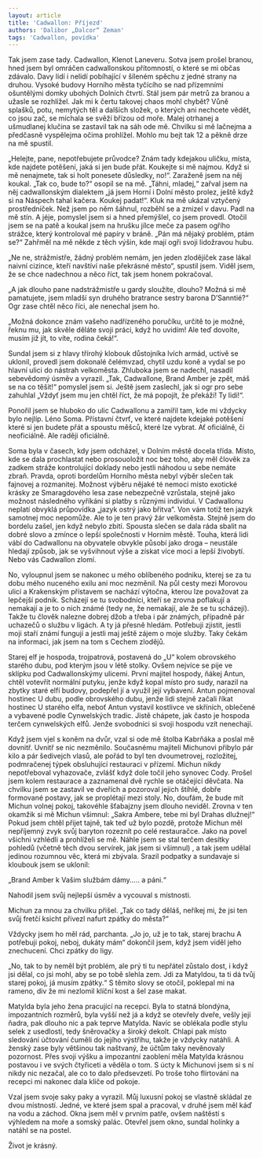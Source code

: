 ```yaml
---
layout: article
title: 'Cadwallon: Příjezd'
authors: 'Dalibor „Dalcor“ Zeman'
tags: 'Cadwallon, povídka'
---
```


Tak jsem zase tady. Cadwallon, Klenot Laneveru. Sotva jsem prošel branou, hned
jsem byl omráčen cadwallonskou přítomností, o které se mi občas zdávalo. Davy lidí
i nelidí pobíhající v šíleném spěchu z jedné strany na druhou. Vysoké budovy Horního
města tyčícího se nad přízemními ošuntělými domky ubohých Dolních čtvrtí. Stál jsem pár
metrů za branou a užasle se rozhlížel. Jak mi k čertu takovej chaos mohl chybět? Vůně
splašků, potu, nemytých těl a dalších složek, o kterých ani nechcete vědět, co jsou zač, se
míchala se svěží břízou od moře. Malej otrhanej a ušmudlanej klučina se zastavil tak na
sáh ode mě. Chvilku si mě lačnejma a předčasně vyspělejma očima prohlížel. Mohlo mu
bejt tak 12 a pěkně drze na mě spustil.

„Helejte, pane, nepotřebujete průvodce? Znám tady kdejakou uličku, místa, kde
najdete potěšení, jaká si jen bude přát. Koukejte si mě najmou. Když si mě nenajmete, tak
si holt ponesete důsledky, no!“. Zaraženě jsem na něj koukal. „Tak co, bude to?“ osopil se
na mě. „Táhni, mladej,“ zařval jsem na něj cadwallonským dialektem „já jsem Horní
i Dolní město prolez, ještě když si na Náspech tahal kačera. Koukej padat!“. Kluk na mě
ukázal vztyčený prostředníček. Než jsem po něm šáhnul, rozběhl se a zmizel v davu.
Padl na mě stín. A jéje, pomyslel jsem si a hned přemýšlel, co jsem provedl. Otočil
jsem se na patě a koukal jsem na hrušku jílce meče za pasem ogřího strážce, který
kontroloval mé papíry v bráně. „Pán má nějaký problém, ptám se?“ Zahřměl na mě někde
z těch výšin, kde mají ogři svoji lidožravou hubu.

„Ne ne, strážmistře, žádný problém nemám, jen jeden zlodějíček zase lákal naivní
cizince, kteří navštíví naše překrásné město“, spustil jsem. Viděl jsem, že se chce
nadechnou a něco říct, tak jsem honem pokračoval.

„A jak dlouho pane nadstrážmistře u gardy sloužíte, dlouho? Možná si mě
pamatujete, jsem mladší syn druhého bratrance sestry barona D’Sanntié?“ Ogr zase chtěl
něco říci, ale nenechal jsem ho.

„Možná dokonce znám vašeho nadřízeného poručíku, určitě to je možné, řeknu mu,
jak skvěle děláte svoji práci, když ho uvidím! Ale teď dovolte, musím již jít, to víte, rodina
čeká!“.

Sundal jsem si z hlavy třírohý klobouk důstojníka lvích armád, uctivě se uklonil,
provedl jsem dokonalé čelémvzad, chytil uzdu koně a vydal se po hlavní ulici do nástrah
velkoměsta. Zhluboka jsem se nadechl, nasadil sebevědomý úsměv a vyrazil. „Tak,
Cadwallone, Brand Amber je zpět, máš se na co těšit!“ pomyslel jsem si.
Ještě jsem zaslechl, jak si ogr pro sebe zahuhlal „Vždyť jsem mu jen chtěl říct, že má
popojít, že překáží! Ty lidi!“.

Ponořil jsem se hluboko do ulic Cadwallonu a zamířil tam, kde mi vždycky bylo
nejlíp. Léno Soma. Přístavní čtvrť, ve které najdete kdejaké potěšení které si jen budete
přát a spoustu měšců, které lze vybrat. Ať oficiálně, či neoficiálně. Ale raději oficiálně.

Soma byla v časech, kdy jsem odcházel, v Dolním městě docela třída. Místo, kde se dala
prochlastat nebo prosouoložit noc bez toho, aby měl člověk za zadkem stráže kontrolující
doklady nebo jestli náhodou u sebe nemáte zbraň. Pravda, oproti bordelům Horního
města nebyl výběr slečen tak fajnovej a rozmanitej. Možnost výběru nějaké té nemoci
místo exotické krásky ze Smaragdového lesa zase nebezpečně vzrůstala, stejně jako
možnost následného vyříkání si platby s různými individui. V Cadwallonu neplatí
obvyklá průpovídka „jazyk ostrý jako břitva“. Von vám totiž ten jazyk samotnej moc
nepomůže. Ale to je ten pravý žár velkoměsta. Stejně jsem do bordelu zašel, jen když
nebylo zbití. Spousta slečen se dala ráda sbalit na dobré slovo a zmínce o lepší společnosti
v Horním městě. Touha, která lidi vábí do Cadwallonu na obyvatele obvykle působí jako
droga – neustále hledají způsob, jak se vyšvihnout výše a získat více moci a lepší živobytí.
Nebo vás Cadwallon zlomí.

No, vyloupnul jsem se nakonec u mého oblíbeného podniku, kterej se za tu dobu
mého nuceného exilu ani moc nezměnil. Na půl cesty mezi Morovou ulicí a Krakenským
přístavem se nachází výtočna, kterou lze považovat za lepčejší podnik. Scházejí se tu
svobodníci, kteří se zrovna poflakují a nemakají a je to o nich známé (tedy ne, že nemakají,
ale že se tu scházejí). Takže tu člověk nalezne dobrej džob a třeba i pár známých, případně
pár uchazečů o službu v ligách. A ty já přesně hledám. Potřebuji zjistit, jestli moji staří
známí fungují a jestli maj ještě zájem o moje služby. Taky čekám na informaci, jak jsem na
tom s Cechem zlodějů.

Starej elf je hospoda, trojpatrová, postavená do „U“ kolem obrovského starého dubu,
pod kterým jsou v létě stolky. Ovšem nejvíce se pije ve sklípku pod Cadwallonskýmy
ulicemi. První majitel hospody, ňákej Antun, chtěl votevřít normální putyku, jenže když
kopal místo pro sudy, narazil na zbytky staré elfí budovy, podepřel jí a využil její
vybavení. Antun pojmenoval hostinec U dubu, podle obrovského dubu, jenže lidi stejně
začali říkat hostinec U starého elfa, neboť Antun vystavil kostlivce ve skříních, oblečené a
vybavené podle Cynwelských tradic. Jistě chápete, jak často je hospoda terčem
cynwelských elfů. Jenže svobodníci si svoji hospodu vzít nenechají.

Když jsem vjel s koněm na dvůr, vzal si ode mě štolba Kabrňáka a poslal mě dovnitř.
Uvnitř se nic nezměnilo. Současnému majiteli Michunovi přibylo pár kilo a pár šedivejch
vlasů, ale pořád to byl ten dvoumetrovej, rozložitej, podmračenej týpek obsluhující
restauraci v přízemí. Michun nikdy nepotřeboval vyhazovače, zvlášť když dole točil jeho
synovec Cody. Prošel jsem kolem restaurace a zaznamenal dvě rychle se otáčející děvčata.
Na chvilku jsem se zastavil ve dveřích a pozoroval jejich štíhlé, dobře formované postavy,
jak se proplétají mezi stoly. No, doufám, že bude mít Michun volnej pokoj, takovéhle
šťabajzny jsem dlouho neviděl. Zrovna v ten okamžik si mě Michun všimnul: „Sakra
Ambere, tebe mi byl Drahas dlužnej!“ Pokud jsem chtěl přijet tajně, tak teď už bylo pozdě,
protože Michun měl nepříjemný zvyk svůj baryton rozeznít po celé restauračce. Jako na
povel všichni vzhlédli a prohlíželi se mě. Náhle jsem se stal terčem desítky pohledů
(včetně těch dvou servírek, jak jsem si všimnul) , a tak jsem udělal jedinou rozumnou věc,
která mi zbývala. Srazil podpatky a sundavaje si kloubouk jsem se uklonil:

„Brand Amber k Vašim službám dámy..... a páni.“

Nahodil jsem svůj nejlepší úsměv a vycouval s místnosti.

Michun za mnou za chvilku přišel. „Tak co tady děláš, neříkej mi, že jsi ten svůj fretčí
ksicht přivezl nafurt zpátky do města?“

Vždycky jsem ho měl rád, parchanta. „Jo jo, už je to tak, starej brachu A potřebuji
pokoj, neboj, dukáty mám“ dokončil jsem, když jsem viděl jeho znechucení. Chci zpátky
do ligy.

„No, tak to by neměl být problém, ale prý ti tu nepřátel zůstalo dost, i když jsi dělal,
co jsi mohl, aby se po tobě slehla zem. Jdi za Matyldou, ta ti dá tvůj starej pokoj, já musím
zpátky.“ S těmito slovy se otočil, poklepal mi na rameno, div že mi nezlomil klíční kost a
šel zase makat.

Matylda byla jeho žena pracující na recepci. Byla to statná blondýna, impozantních
rozměrů, byla vyšší než já a když se otevřely dveře, vešly její ňadra, pak dlouho nic a pak
teprve Matylda. Navíc se oblékala podle stylu selek z usedlostí, tedy šněrovačky a široký
dekolt. Chlapi pak místo sledování účtování čuměli do jejího výstřihu, takže je vždycky
natáhli. A ženský zase byly většinou tak naštvaný, že účtům taky nevěnovaly pozornost.
Přes svoji výšku a impozantní zaoblení měla Matylda krásnou postavou i ve svých
čtyřiceti a věděla o tom. S úcty k Michunovi jsem si s ní nikdy nic nezačal, ale co to dalo
předsevzetí. Po troše toho flirtování na recepci mi nakonec dala klíče od pokoje.

Vzal jsem svoje saky paky a vyrazil. Můj luxusní pokoj se vlastně skládal ze dvou
místností. Jedné, ve které jsem spal a pracoval, v druhé jsem měl káď na vodu a záchod.
Okna jsem měl v prvním patře, ovšem naštěstí s výhledem na moře a somský palác.
Otevřel jsem okno, sundal holínky a natáhl se na postel.

Život je krásný.
